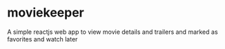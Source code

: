 # moviekeeper
A simple reactjs web app to view movie details and trailers and marked as favorites and watch later
